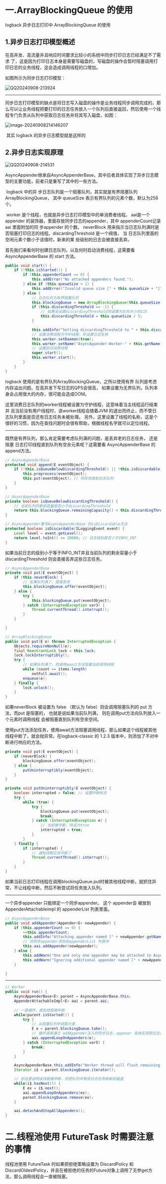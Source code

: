 # 一.ArrayBlockingQueue 的使用

logback 异步日志打印中 ArrayBlockingQueue 的使用

## 1.异步日志打印模型概述

在高并发、高流量并且响应时间要求比较小的系统中同步打印日志已经满足不了需求 了，这是因为打印日志本身是需要写磁盘的，写磁盘的操作会暂时阻塞调用打印日志的业务线程，这会造成调用线程的口增加。

如图所示为同步日志打印模型：

![QQ20240908-213924](assist\QQ20240908-213924.png)

---

同步日志打印模型的缺点是将日志写入磁盘的操作是业务线程同步调用完成的，那么可以让业务线程把要打印的日志任务放入一个队列后直接返回，然后使用一个线程专门负责从队列中获取日志任务并将其写入磁盘，如图：

![image-20240908214146207](assist\image-20240908214146207.png)

​	其实 logback 的异步日志模型就是这样的

## 2.异步日志实现原理

![QQ20240908-214531](assist\QQ20240908-214531.png)

​	AsyncAppender继承自AsyncAppenderBase，其中后者具体实现了异步日志模型的主要功能，前者只是重写了其中的一些方法。

​	 logback 中的异 步日志队列是一个阻塞队列，其实就是有界阻塞队列ArrayBlockingQueue， 其中 queueSize 表示有界队列的元素个数，默认为256个。

​	worker 是个线程，也就是异步日志打印模型中的单消费者线程。 aai是一个appender 的装饰器，里面存放同步日志的appender，其中 appenderCount记录 aai 里面附加的同 步appender 的个数。  neverBlock 用来指示当日志队列满时是否阻塞打印日志的线程。discardingThreshold 是一个阀值， 当 日志队列里面的空闲元素个数小于该值时，新来的某 些级别的日志会被直接丢弃。

首先我们来看何时创建日志队列，以及何时启动消费线程，这需要看 AsyncAppenderBase 的 start 方法。

```java
public void start() {
    if (!this.isStarted()) {
        if (this.appenderCount == 0) {
            this.addError("No attached appenders found.");
        } else if (this.queueSize < 1) {
            this.addError("Invalid queue size [" + this.queueSize + "]");
        } else {
            // 日志队列为有界阻塞队列
            this.blockingQueue = new ArrayBlockingQueue(this.queueSize);
            if (this.discardingThreshold == -1) {
                // 如果没设置discardingThreshold则设置为队列大小的115
                this.discardingThreshold = this.queueSize / 5;
            }

            this.addInfo("Setting discardingThreshold to " + this.discardingThreshold);
            // 设置消费线程为守护线程，并设置日志名称
            this.worker.setDaemon(true);
            this.worker.setName("AsyncAppender-Worker-" + this.getName());
            // 设置启动消费线程
            super.start();
            this.worker.start();
        }
    }
}
```

 logback 使用的是有界队列ArrayBlockingQueue，之所以使用有界 队列是考虑内存溢出问题。在高并发下写日志的QPS会很高， 如果设置为无界队列，队列本身会占用很大的内存，很可能会造成OOM。

这里消费日志队列的worker线程被设置为守护线程，这意味着当主线程运行结束并 且当前没有用户线程时，该worker线程会随着JVM 的退出而终止，而不管日志队列里面是否还有日志任务未被处理。 另外，这里设置了线程的名称，这是个很好的习惯，因为在查找问题时会很有帮助，根据线程名字就可以定位线程。

---

既然是有界队列，那么肯定需要考虑队列满的问题，是丢弃老的日志任务， 还是阻塞 日志打印线程直到队列有空余元素呢？这需要看 AsyncAppenderBase 的 append方法。

```java
// AsyncAppenderBase
protected void append(E eventObject) {
    if (!this.isQueueBelowDiscardingThreshold() || !this.isDiscardable(eventObject)) {
        this.preprocess(eventObject);
        this.put(eventObject); // 将任务放到日志队列
    }
}

// AsyncAppenderBase
private boolean isQueueBelowDiscardingThreshold() {
    // 当前队列的剩余容量是否小于discardingThreshold
    return this.blockingQueue.remainingCapacity() < this.discardingThreshold;
}

// AsyncAppender重写AsyncAppenderBase 的isDiscardable方法
protected boolean isDiscardable(ILoggingEvent event) {
    Level level = event.getLevel();
    return level.toInt() <= 20000; // 日志级别是否小于INFO_INT
}
```

如果当前日志的级别小于等于INFO_INT并且当前队列的剩余容量小于discardingThreshold 则会直接丢弃这些日志任务。

```java
// AsyncAppenderBase
private void put(E eventObject) {
    if (this.neverBlock) {
        // 如果队列满了，直接丢弃
        this.blockingQueue.offer(eventObject);
    } else {
        try {
            this.blockingQueue.put(eventObject);
        } catch (InterruptedException var3) {
            Thread.currentThread().interrupt();
        }
    }

}

// ArrayBlockingQueue
public void put(E e) throws InterruptedException {
    Objects.requireNonNull(e);
    final ReentrantLock lock = this.lock;
    lock.lockInterruptibly();
    try {
        // 如果队列满了，则调用await方法阻塞当前调用线程
        while (count == items.length)
            notFull.await();
        enqueue(e);
    } finally {
        lock.unlock();
    }
}
```

如果neverBlock 被设置为 false （默认为 false）则会调用阻塞队列的 put 方法，而put 是阻塞的， 也就是说如果当前队列满， 则在调用put方法向队列放入一个元素时调用线程 会被阻塞直到队列有空余空间。

使用put方法添加任务，使用await方法阻塞调用线程，那么如果这个线程被其他线程中断了，就会抛异常。在logback-classic 的 1.2.3 版本中，则添加了不对中断进行响应的方法。

```java
private void put(E eventObject) {
    if (neverBlock) {
        blockingQueue.offer(eventObject);
    } else {
        putUninterruptibly(eventObject);
    }
}

private void putUninterruptibly(E eventObject) {
    boolean interrupted = false; // 设置中断标志
    try {
        while (true) {
            try {
                blockingQueue.put(eventObject);
                break;
            } catch (InterruptedException e) {
                // 当前被中断，则设为true
                interrupted = true;
            }
        }
    } finally {
        if (interrupted) {
            // 通知线程应该中断了
            Thread.currentThread().interrupt();
        }
    }
}
```

如果当前日志打印线程在调用blockingQueue.put时被其他线程中断，就抓住异常，不让线程中断，然后不断尝试将任务放入队列。

---

一个异步appender 只能绑定一个同步appender。 这个 appender会 被放到AppenderAttachableimpl 的 appenderList 列表里面。

```java
// AsyncAppenderBase
public void addAppender(Appender<E> newAppender) {
    if (this.appenderCount == 0) {
        ++this.appenderCount;
        this.addInfo("Attaching appender named [" + newAppender.getName() + "] to AsyncAppender.");
        // 将同步appender添加到appenderList 列表中
        this.aai.addAppender(newAppender);
    } else {
        this.addWarn("One and only one appender may be attached to AsyncAppender.");
        this.addWarn("Ignoring additional appender named [" + newAppender.getName() + "]");
    }

}
```

---



```java
// Worker
public void run() {
    AsyncAppenderBase<E> parent = AsyncAppenderBase.this;
    AppenderAttachableImpl<E> aai = parent.aai;
	
    // 一直循环，直到线程被中断
    while(parent.isStarted()) {
        try {
            // 从阻塞队列中获取元素
            E e = parent.blockingQueue.take();
            // 循环调用通过 addAppender注入的同步日志，appener 具体实现把日志打印到磁盘
            aai.appendLoopOnAppenders(e);
        } catch (InterruptedException var5) {
            break;
        }
    }

    AsyncAppenderBase.this.addInfo("Worker thread will flush remaining events before exiting. ");
    Iterator i$ = parent.blockingQueue.iterator();

    // 到这里说明该线程被中断，则把队列中剩余日志任务刷新到磁盘
    while(i$.hasNext()) {
        E ex = i$.next();
        aai.appendLoopOnAppenders(ex);
        parent.blockingQueue.remove(ex);
    }

    aai.detachAndStopAllAppenders();
}
```

# 二.线程池使用 FutureTask 时需要注意的事情

线程池使用 FutureTask 时如果把拒绝策略设置为 DiscardPolicy 和 DiscardOldestPolicy，并且在被拒绝的任务的Future对象上调用了无参get方法，那么调用线程会一直被阻塞。

